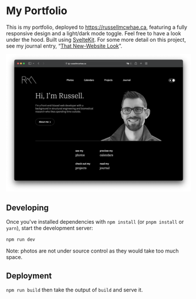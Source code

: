 # My Portfolio

This is my portfolio, deployed to https://russellmcwhae.ca, featuring a fully responsive design and a light/dark mode toggle. Feel free to have a look under the hood. Built using [SvelteKit](https://kit.svelte.dev/). For some more detail on this project, see my journal entry, “[That New-Website Look](https://russellmcwhae.ca/journal/new-website/)”.

!["Desktop view"](./docs/desktop.png)

## Developing

Once you've installed dependencies with `npm install` (or `pnpm install` or `yarn`), start the development server:

```bash
npm run dev
```

Note: photos are not under source control as they would take too much space.

## Deployment

`npm run build` then take the output of `build` and serve it.

